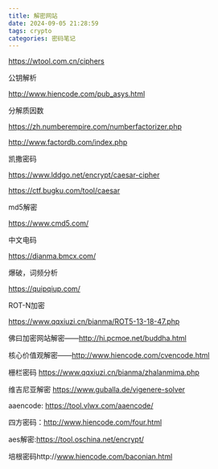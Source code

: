 ```yaml
---
title: 解密网站
date: 2024-09-05 21:28:59
tags: crypto
categories: 密码笔记
---
```


https://wtool.com.cn/ciphers

公钥解析

http://www.hiencode.com/pub_asys.html

分解质因数

https://zh.numberempire.com/numberfactorizer.php

http://www.factordb.com/index.php

凯撒密码

https://www.lddgo.net/encrypt/caesar-cipher

https://ctf.bugku.com/tool/caesar

md5解密

https://www.cmd5.com/

中文电码

https://dianma.bmcx.com/

爆破，词频分析

https://quipqiup.com/

ROT-N加密

https://www.qqxiuzi.cn/bianma/ROT5-13-18-47.php

佛曰加密网站解密——http://hi.pcmoe.net/buddha.html

核心价值观解密——http://www.hiencode.com/cvencode.html

栅栏密码 https://www.qqxiuzi.cn/bianma/zhalanmima.php

维吉尼亚解密 https://www.guballa.de/vigenere-solver

aaencode: https://tool.vlwx.com/aaencode/

四方密码：http://www.hiencode.com/four.html

aes解密:https://tool.oschina.net/encrypt/

培根密码http://www.hiencode.com/baconian.html
